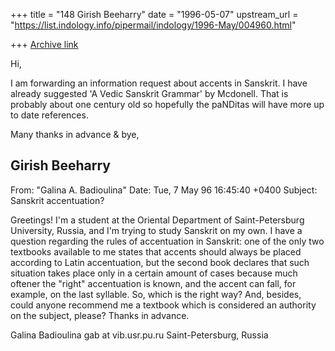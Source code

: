 +++
title = "148 Girish Beeharry"
date = "1996-05-07"
upstream_url = "https://list.indology.info/pipermail/indology/1996-May/004960.html"

+++
[Archive link](https://list.indology.info/pipermail/indology/1996-May/004960.html)

Hi,

I am forwarding an information request about accents in Sanskrit. I have
already suggested 'A Vedic Sanskrit Grammar' by Mcdonell. That is probably 
about one century old so hopefully the paNDitas will have more up to date
references.

Many thanks in advance & bye,

Girish Beeharry
------------------------------

From: "Galina A. Badioulina" <gab at vib.usr.pu.ru>
Date: Tue,  7 May 96 16:45:40 +0400
Subject: Sanskrit accentuation?

   Greetings!
 I'm a student at the Oriental Department of Saint-Petersburg University,
Russia, and I'm trying to study Sanskrit on my own. I have a question
regarding the rules of accentuation in Sanskrit: one of the only two
textbooks
available to me states that accents should always be placed according to
Latin accentuation, but the second book declares that such situation takes
place only in a certain amount of cases because much oftener the "right"
accentuation is known, and the accent can fall, for example, on the last
syllable. So, which is the right way?
 And, besides, could anyone recommend me a textbook which is considered
an authority on the subject, please?
 Thanks in advance.

Galina Badioulina                         gab at vib.usr.pu.ru
Saint-Petersburg,
Russia






